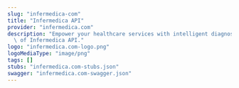 ```yaml
---
slug: "infermedica-com"
title: "Infermedica API"
provider: "infermedica.com"
description: "Empower your healthcare services with intelligent diagnostic insights\
  \ of Infermedica API."
logo: "infermedica.com-logo.png"
logoMediaType: "image/png"
tags: []
stubs: "infermedica.com-stubs.json"
swagger: "infermedica.com-swagger.json"
---
```

